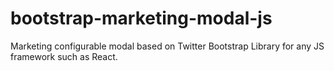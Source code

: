 # bootstrap-marketing-modal-js
Marketing configurable modal based on Twitter Bootstrap Library for any JS framework such as React.
